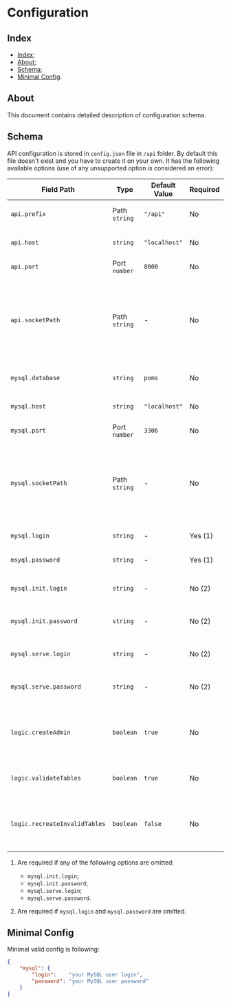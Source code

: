 # Configuration

## Index

- [Index](#index);
- [About](#about);
- [Schema](#schema);
- [Minimal Config](#minimal-config).

## About

This document contains detailed description of configuration schema.

## Schema

API configuration is stored in `config.json` file in `/api` folder.
By default this file doesn't exist and you have to create it on your
own. It has the following available options (use of any unsupported
option is considered an error):

| Field Path                    | Type          | Default Value | Required | Description                                                                        |
|-------------------------------|---------------|---------------|----------|------------------------------------------------------------------------------------|
| `api.prefix`                  | Path `string` | `"/api"`      | No       | Path prefix of all API-requests                                                    |
| `api.host`                    | `string`      | `"localhost"` | No       | HTTP server address                                                                |
| `api.port`                    | Port `number` | `8000`        | No       | HTTP server port                                                                   |
| `api.socketPath`              | Path `string` | -             | No       | HTTP server Unix-socket path. When used `api.port` and `api.host` is ignored       |
| `mysql.database`              | `string`      | `poms`        | No       | Name of database to use                                                            |
| `mysql.host`                  | `string`      | `"localhost"` | No       | MySQL server address                                                               |
| `mysql.port`                  | Port `number` | `3306`        | No       | MySQL server port                                                                  |
| `mysql.socketPath`            | Path `string` | -             | No       | MySQL server Unix-socket path. When used `mysql.host` and `mysql.port` are ignored |
| `mysql.login`                 | `string`      | -             | Yes (1)  | MySQL user login                                                                   |
| `msyql.password`              | `string`      | -             | Yes (1)  | MySQL user password                                                                |
| `mysql.init.login`            | `string`      | -             | No  (2)  | MySQL initialization user login                                                    |
| `mysql.init.password`         | `string`      | -             | No  (2)  | MySQL initialization user password                                                 |
| `mysql.serve.login`           | `string`      | -             | No  (2)  | MySQL serving user login                                                           |
| `mysql.serve.password`        | `string`      | -             | No  (2)  | MySQL serving user password                                                        |
| `logic.createAdmin`           | `boolean`     | `true`        | No       | Create default admin account on database initialization                            |
| `logic.validateTables`        | `boolean`     | `true`        | No       | Enables database tables validation                                                 |
| `logic.recreateInvalidTables` | `boolean`     | `false`       | No       | Enables dropping of invalid tables and their recreation                            |

 1) Are required if any of the following options are omitted:

    - `mysql.init.login`;
    - `mysql.init.password`;
    - `mysql.serve.login`;
    - `mysql.serve.password`.

 2) Are required if `mysql.login` and `mysql.password` are omitted.

## Minimal Config

Minimal valid config is following:

```json
{
    "mysql": {
        "login":    "your MySQL user login",
        "password": "your MySQL user password"
    }
}
```
